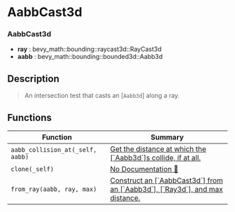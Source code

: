 # AabbCast3d

### AabbCast3d

- **ray** : bevy\_math::bounding::raycast3d::RayCast3d
- **aabb** : bevy\_math::bounding::bounded3d::Aabb3d

## Description

>  An intersection test that casts an [`Aabb3d`] along a ray.

## Functions

| Function | Summary |
| --- | --- |
| `aabb_collision_at(_self, aabb)` | [ Get the distance at which the \[\`Aabb3d\`\]s collide, if at all\.](./aabbcast3d/aabb_collision_at.md) |
| `clone(_self)` | [No Documentation 🚧](./aabbcast3d/clone.md) |
| `from_ray(aabb, ray, max)` | [ Construct an \[\`AabbCast3d\`\] from an \[\`Aabb3d\`\], \[\`Ray3d\`\], and max distance\.](./aabbcast3d/from_ray.md) |
